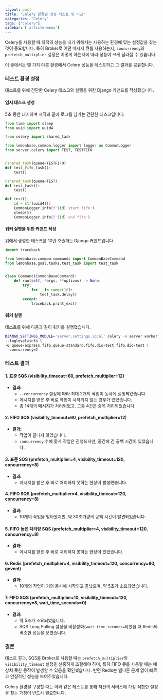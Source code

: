 ```yaml
---
layout: post
title: "Celery 환경별 성능 테스트 및 비교"
categories: "Celery"
tags: ["celery"]
sidebar: ['article-menu']
---
```


Celery를 사용할 때 최적의 성능을 내기 위해서는 사용하는 환경에 맞는 설정값을 찾는 것이 중요합니다. 특히 Broker로 어떤 메시지 큐를 사용하는지, `concurrency`와 `prefetch_multiplier` 설정은 어떻게 하는지에 따라 성능이 크게 달라질 수 있습니다.

이 글에서는 몇 가지 다른 환경에서 Celery 성능을 테스트하고 그 결과를 공유합니다.

### **테스트 환경 설정**

테스트를 위해 간단한 Celery 태스크와 실행을 위한 Django 커맨드를 작성했습니다.

#### **임시 태스크 생성**

5초 동안 대기하며 시작과 끝에 로그를 남기는 간단한 태스크입니다.

```python
from time import sleep
from uuid import uuid4

from celery import shared_task

from lemonbase.common.logger import logger as CommonLogger
from server.celery import TEST, TESTFIFO


@shared_task(queue=TESTFIFO)
def test_fifo_task():
    test()

@shared_task(queue=TEST)
def test_task():
    test()

def test():
    id = str(uuid4())
    CommonLogger.info(f'{id} start fifo')
    sleep(5)
    CommonLogger.info(f'{id} end fifo')
```

#### **워커 실행을 위한 커맨드 작성**

위에서 생성한 태스크를 10번 호출하는 Django 커맨드입니다.

```python
import traceback

from lemonbase.common.commands import CommonBaseCommand
from lemonbase.goal.tasks.test_task import test_task


class Command(CommonBaseCommand):
    def run(self, *args, **options) -> None:
        try:
            for _ in range(10):
                test_task.delay()
        except:
            traceback.print_exc()
```

#### **워커 실행**

테스트를 위해 다음과 같이 워커를 실행했습니다.

```bash
DJANGO_SETTINGS_MODULE='server.settings.local' celery -A server worker \
--loglevel=info \
-Q queue-express.fifo,queue-standard.fifo,dio-test.fifo,dio-test \
--concurrency=2
```

### **테스트 결과**

#### **1. 표준 SQS (visibility_timeout=60, prefetch_multiplier=12)**

- **결과:**
    - `--concurrency` 설정에 따라 최대 2개의 작업이 동시에 실행되었습니다.
    - 메시지를 받은 후 바로 작업이 시작되지 않는 경우가 있었습니다.
    - 총 14개의 메시지가 처리되었고, 그중 4건은 중복 처리되었습니다.

#### **2. FIFO SQS (visibility_timeout=60, prefetch_multiplier=12)**

- **결과:**
    - 작업이 끝나지 않았습니다.
    - `concurrency` 수에 맞게 작업은 진행되지만, 중간에 긴 공백 시간이 있었습니다.

#### **3. 표준 SQS (prefetch_multiplier=4, visibility_timeout=120, concurrency=8)**

- **결과:**
    - 메시지를 받은 후 바로 처리하지 못하는 현상이 발생했습니다.

#### **4. FIFO SQS (prefetch_multiplier=4, visibility_timeout=120, concurrency=8)**

- **결과:**
    - 10개의 작업을 받아왔지만, 약 30초가량의 공백 시간이 발견되었습니다.

#### **5. FIFO 높은 처리량 SQS (prefetch_multiplier=4, visibility_timeout=120, concurrency=8)**

- **결과:**
    - 메시지를 받은 후 바로 처리하지 못하는 현상이 있었습니다.

#### **6. Redis (prefetch_multiplier=4, visibility_timeout=120, concurrency=80, gevent)**

- **결과:**
    - 10개의 작업이 거의 동시에 시작되고 끝났으며, 약 5초가 소요되었습니다.

#### **7. FIFO SQS (prefetch_multiplier=10, visibility_timeout=120, concurrency=8, wait_time_seconds=0)**

- **결과:**
    - 약 5초가 소요되었습니다.
    - SQS Long Polling 설정을 비활성화(`wait_time_seconds=0`)했을 때 Redis와 비슷한 성능을 보였습니다.

### **결론**

테스트 결과, SQS를 Broker로 사용할 때는 `prefetch_multiplier`와 `visibility_timeout` 설정을 신중하게 조절해야 하며, 특히 FIFO 큐를 사용할 때는 예상치 못한 동작이 발생할 수 있음을 확인했습니다. 반면 Redis는 별다른 문제 없이 빠르고 안정적인 성능을 보여주었습니다.

Celery 환경을 구성할 때는 이와 같은 테스트를 통해 자신의 서비스에 가장 적합한 설정을 찾는 과정이 반드시 필요합니다.


